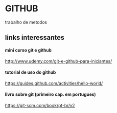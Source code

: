 # GITHUB
trabalho de metodos

## links interessantes
#### mini curso git e github
http://www.udemy.com/git-e-github-para-iniciantes/
#### tutorial de uso do github
https://guides.github.com/activities/hello-world/
#### livro sobre git (primeiro cap. em portugues)
https://git-scm.com/book/pt-br/v2
